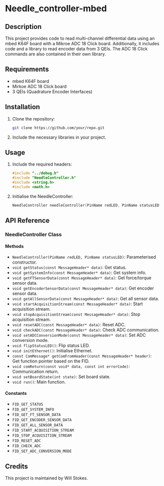 # Needle_controller-mbed

## Description

This project provides code to read multi-channel differential data using an mbed K64F board with a Mikroe ADC 18 Click board. Additionally, it includes code and a library to read encoder data from 3 QEIs. The ADC 18 Click commands are also contained in their own library.

## Requirements

- mbed K64F board
- Mirkoe ADC 18 Click board
- 3 QEIs (Quadrature Encoder Interfaces)

## Installation

1. Clone the repository:

    ```bash
    git clone https://github.com/your/repo.git
    ```

2. Include the necessary libraries in your project.

## Usage

1. Include the required headers:

    ```cpp
    #include "../debug.h"
    #include "NeedleController.h"
    #include <string.h>
    #include <math.h>
    ```

2. Initialise the NeedleController:

    ```cpp
    NeedleController needleController(PinName redLED, PinName statusLED);
    ```

## API Reference

### NeedleController Class

#### Methods

- `NeedleController(PinName redLED, PinName statusLED)`: Parameterised constructor.
- `void getStatus(const MessageHeader* data)`: Get status.
- `void getSystemInfo(const MessageHeader* data)`: Get system info.
- `void getFTSensorData(const MessageHeader* data)`: Get force/torque sensor data.
- `void getEncoderSensorData(const MessageHeader* data)`: Get encoder sensor data.
- `void getAllSensorData(const MessageHeader* data)`: Get all sensor data.
- `void startAcquisitionStream(const MessageHeader* data)`: Start acquisition stream.
- `void stopAcquisitionStream(const MessageHeader* data)`: Stop acquisition stream.
- `void resetADC(const MessageHeader* data)`: Reset ADC.
- `void checkADC(const MessageHeader* data)`: Check ADC communication.
- `void setADCConversionMode(const MessageHeader* data)`: Set ADC conversion mode.
- `void flipStatusLED()`: Flip status LED.
- `void initEthernet()`: Initialise Ethernet.
- `const ComMessage* getComFromHeader(const MessageHeader* header)`: Get function pointer based on the FID.
- `void comReturn(const void* data, const int errorCode)`: Communication return.
- `void setBoardState(int state)`: Set board state.
- `void run()`: Main function.

#### Constants

- `FID_GET_STATUS`
- `FID_GET_SYSTEM_INFO`
- `FID_GET_FT_SENSOR_DATA`
- `FID_GET_ENCODER_SENSOR_DATA`
- `FID_GET_ALL_SENSOR_DATA`
- `FID_START_ACQUISITION_STREAM`
- `FID_STOP_ACQUISITION_STREAM`
- `FID_RESET_ADC`
- `FID_CHECK_ADC`
- `FID_SET_ADC_CONVERSION_MODE`

## Credits

This project is maintained by Will Stokes.
